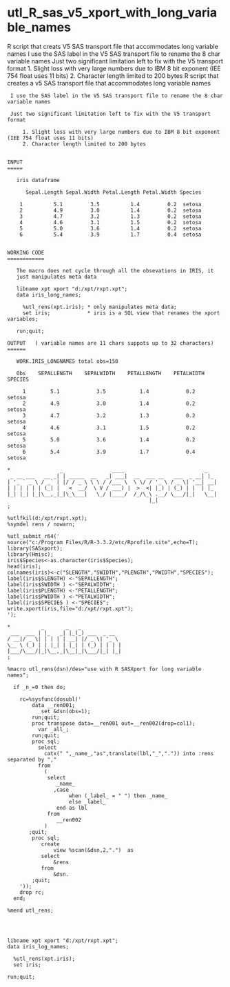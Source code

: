 # utl_R_sas_v5_xport_with_long_variable_names
R script that creats V5 SAS transport file that accommodates long variable names   I use the SAS label in the V5 SAS transport file to rename the 8 char variable names   Just two significant limitation left to fix with the V5 transport format       1. Slight loss with very large numbers due to IBM 8 bit exponent (IEE 754 float uses 11 bits)      2. Character length limited to 200 bytes
    R script that creates a v5 SAS transport file that accommodates long variable names

     I use the SAS label in the V5 SAS transport file to rename the 8 char variable names

     Just two significant limitation left to fix with the V5 transport format

         1. Slight loss with very large numbers due to IBM 8 bit exponent (IEE 754 float uses 11 bits)
         2. Character length limited to 200 bytes


    INPUT
    =====

       iris dataframe

          Sepal.Length Sepal.Width Petal.Length Petal.Width Species

        1          5.1         3.5          1.4         0.2  setosa
        2          4.9         3.0          1.4         0.2  setosa
        3          4.7         3.2          1.3         0.2  setosa
        4          4.6         3.1          1.5         0.2  setosa
        5          5.0         3.6          1.4         0.2  setosa
        6          5.4         3.9          1.7         0.4  setosa


    WORKING CODE
    ============

       The macro does not cycle through all the obsevations in IRIS, it
       just manipulates meta data

       libname xpt xport "d:/xpt/rxpt.xpt";
       data iris_long_names;

         %utl_rens(xpt.iris); * only manipulates meta data;
         set iris;            * iris is a SQL view that renames the xport variables;

       run;quit;

    OUTPUT   ( variable names are 11 chars suppots up to 32 characters)
    ======

       WORK.IRIS_LONGNAMES total obs=150

       Obs    SEPALLENGTH    SEPALWIDTH    PETALLENGTH    PETALWIDTH    SPECIES

         1        5.1            3.5           1.4            0.2       setosa
         2        4.9            3.0           1.4            0.2       setosa
         3        4.7            3.2           1.3            0.2       setosa
         4        4.6            3.1           1.5            0.2       setosa
         5        5.0            3.6           1.4            0.2       setosa
         6        5.4            3.9           1.7            0.4       setosa

    *                _                ____                          _
     _ __ ___   __ _| | _____  __   _| ___|  __  ___ __   ___  _ __| |_
    | '_ ` _ \ / _` | |/ / _ \ \ \ / /___ \  \ \/ / '_ \ / _ \| '__| __|
    | | | | | | (_| |   <  __/  \ V / ___) |  >  <| |_) | (_) | |  | |_
    |_| |_| |_|\__,_|_|\_\___|   \_/ |____/  /_/\_\ .__/ \___/|_|   \__|
                                                  |_|
    ;

    %utlfkil(d:/xpt/rxpt.xpt);
    %symdel rens / nowarn;

    %utl_submit_r64('
    source("c:/Program Files/R/R-3.3.2/etc/Rprofile.site",echo=T);
    library(SASxport);
    library(Hmisc);
    iris$Species<-as.character(iris$Species);
    head(iris);
    colnames(iris)<-c("SLENGTH","SWIDTH","PLENGTH","PWIDTH","SPECIES");
    label(iris$SLENGTH) <-"SEPALLENGTH";
    label(iris$SWIDTH ) <-"SEPALWIDTH";
    label(iris$PLENGTH) <-"PETALLENGTH";
    label(iris$PWIDTH ) <-"PETALWIDTH";
    label(iris$SPECIES ) <-"SPECIES";
    write.xport(iris,file="d:/xpt/rxpt.xpt");
    ');

    *          _       _   _
     ___  ___ | |_   _| |_(_) ___  _ __
    / __|/ _ \| | | | | __| |/ _ \| '_ \
    \__ \ (_) | | |_| | |_| | (_) | | | |
    |___/\___/|_|\__,_|\__|_|\___/|_| |_|
    ;

    %macro utl_rens(dsn)/des="use with R SASXport for long variable names";                 
                                                                                            
      if _n_=0 then do;                                                                     
                                                                                            
        rc=%sysfunc(dosubl('                                                                
            data __ren001;                                                                  
               set &dsn(obs=1);                                                             
            run;quit;                                                                       
            proc transpose data=__ren001 out=__ren002(drop=col1);                           
              var _all_;                                                                    
            run;quit;                                                                       
            proc sql;                                                                       
              select                                                                        
                catx(" ",_name_,"as",translate(lbl,"_",".")) into :rens separated by ","    
              from                                                                          
                (                                                                           
                 select                                                                     
                    _name_                                                                  
                   ,case                                                                    
                        when (_label_ = " ") then _name_                                    
                        else _label_                                                        
                    end as lbl                                                              
                 from                                                                       
                    __ren002                                                                
                )                                                                           
           ;quit;                                                                           
            proc sql;                                                                       
               create                                                                       
                   view %scan(&dsn,2,".")  as                                               
               select                                                                       
                   &rens                                                                    
               from                                                                         
                   &dsn.                                                                    
            ;quit;                                                                          
        '));                                                                                
        drop rc;                                                                            
      end;                                                                                  
                                                                                            
    %mend utl_rens;                                                                         
                                                                                            



    libname xpt xport "d:/xpt/rxpt.xpt";
    data iris_log_names;

      %utl_rens(xpt.iris);
      set iris;

    run;quit;



